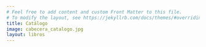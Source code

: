 ```yaml
---
# Feel free to add content and custom Front Matter to this file.
# To modify the layout, see https://jekyllrb.com/docs/themes/#overriding-theme-defaults
title: Catálogo
image: cabecera_catalogo.jpg
layout: libros
---
```

